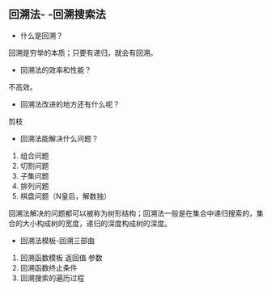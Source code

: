 ## 回溯法- -回溯搜索法

+ 什么是回溯？

回溯是穷举的本质；只要有递归，就会有回溯。

+ 回溯法的效率和性能？

不高效。

+ 回溯法改进的地方还有什么呢？

剪枝

+ 回溯法能解决什么问题？

1. 组合问题
2. 切割问题
3. 子集问题
4. 排列问题
5. 棋盘问题（N皇后，解数独）



回溯法解决的问题都可以被称为树形结构；回溯法一般是在集合中递归搜索的，集合的大小构成树的宽度，递归的深度构成树的深度。


+ 回溯法模板-回溯三部曲

1. 回溯函数模板 返回值 参数
2. 回溯函数终止条件
3. 回溯搜索的遍历过程
